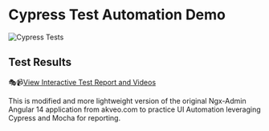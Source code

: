 # Cypress Test Automation Demo

![Cypress Tests](https://github.com/jyriruohoniemi/CypressDemo/actions/workflows/main.yml/badge.svg)

## Test Results

🎭📹[View Interactive Test Report and Videos](https://jyriruohoniemi.github.io/CypressDemo)

This is modified and more lightweight version of the original Ngx-Admin Angular 14 application from akveo.com to practice UI Automation leveraging Cypress and Mocha for reporting.
